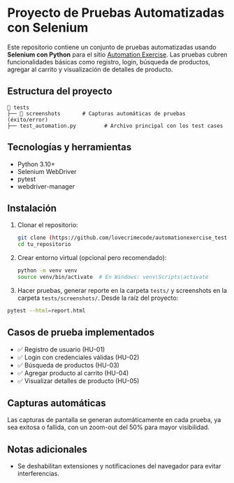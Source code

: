 # Proyecto de Pruebas Automatizadas con Selenium

Este repositorio contiene un conjunto de pruebas automatizadas usando **Selenium con Python** para el sitio [Automation Exercise](https://automationexercise.com/). Las pruebas cubren funcionalidades básicas como registro, login, búsqueda de productos, agregar al carrito y visualización de detalles de producto.

## Estructura del proyecto

```
📁 tests
├── 📁 screenshots       # Capturas automáticas de pruebas (éxito/error)
├── test_automation.py         # Archivo principal con los test cases
```

## Tecnologías y herramientas

- Python 3.10+
- Selenium WebDriver
- pytest
- webdriver-manager

## Instalación

1. Clonar el repositorio:
   ```bash
   git clone (https://github.com/lovecrimecode/automationexercise_tests.git)
   cd tu_repositorio
   ```

2. Crear entorno virtual (opcional pero recomendado):
   ```bash
   python -m venv venv
   source venv/bin/activate  # En Windows: venv\Scripts\activate
   ```

3. Hacer pruebas, generar reporte en la carpeta `tests/` y screenshots en la carpeta `tests/screenshots/`.
Desde la raíz del proyecto:
```bash
pytest --html=report.html
```

## Casos de prueba implementados

- ✅ Registro de usuario (HU-01)
- ✅ Login con credenciales válidas (HU-02)
- ✅ Búsqueda de productos (HU-03)
- ✅ Agregar producto al carrito (HU-04)
- ✅ Visualizar detalles de producto (HU-05)

## Capturas automáticas
Las capturas de pantalla se generan automáticamente en cada prueba, ya sea exitosa o fallida, con un zoom-out del 50% para mayor visibilidad.

## Notas adicionales
- Se deshabilitan extensiones y notificaciones del navegador para evitar interferencias.
